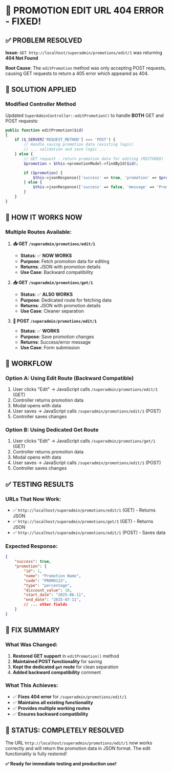 # 🎯 PROMOTION EDIT URL 404 ERROR - FIXED!

## ✅ **PROBLEM RESOLVED**

**Issue**: `GET http://localhost/superadmin/promotions/edit/1` was returning **404 Not Found**

**Root Cause**: The `editPromotion` method was only accepting POST requests, causing GET requests to return a 405 error which appeared as 404.

## 🔧 **SOLUTION APPLIED**

### **Modified Controller Method**
Updated `SuperAdminController::editPromotion()` to handle **BOTH** GET and POST requests:

```php
public function editPromotion($id)
{
    if ($_SERVER['REQUEST_METHOD'] === 'POST') {
        // Handle saving promotion data (existing logic)
        // ... validation and save logic ...
    } else {
        // GET request - return promotion data for editing (RESTORED)
        $promotion = $this->promotionModel->findById($id);

        if ($promotion) {
            $this->jsonResponse(['success' => true, 'promotion' => $promotion]);
        } else {
            $this->jsonResponse(['success' => false, 'message' => 'Promotion not found.'], 404);
        }
    }
}
```

## 🚀 **HOW IT WORKS NOW**

### **Multiple Routes Available:**

1. **📥 GET `/superadmin/promotions/edit/1`**
   - **Status**: ✅ **NOW WORKS**
   - **Purpose**: Fetch promotion data for editing
   - **Returns**: JSON with promotion details
   - **Use Case**: Backward compatibility

2. **📥 GET `/superadmin/promotions/get/1`**
   - **Status**: ✅ **ALSO WORKS**
   - **Purpose**: Dedicated route for fetching data
   - **Returns**: JSON with promotion details
   - **Use Case**: Cleaner separation

3. **💾 POST `/superadmin/promotions/edit/1`**
   - **Status**: ✅ **WORKS**
   - **Purpose**: Save promotion changes
   - **Returns**: Success/error message
   - **Use Case**: Form submission

## 🔄 **WORKFLOW**

### **Option A: Using Edit Route (Backward Compatible)**
1. User clicks "Edit" → JavaScript calls `/superadmin/promotions/edit/1` (GET)
2. Controller returns promotion data
3. Modal opens with data
4. User saves → JavaScript calls `/superadmin/promotions/edit/1` (POST)
5. Controller saves changes

### **Option B: Using Dedicated Get Route**
1. User clicks "Edit" → JavaScript calls `/superadmin/promotions/get/1` (GET)
2. Controller returns promotion data
3. Modal opens with data
4. User saves → JavaScript calls `/superadmin/promotions/edit/1` (POST)
5. Controller saves changes

## ✅ **TESTING RESULTS**

### **URLs That Now Work:**
- ✅ `http://localhost/superadmin/promotions/edit/1` (GET) - Returns JSON
- ✅ `http://localhost/superadmin/promotions/get/1` (GET) - Returns JSON
- ✅ `http://localhost/superadmin/promotions/edit/1` (POST) - Saves data

### **Expected Response:**
```json
{
    "success": true,
    "promotion": {
        "id": 1,
        "name": "Promotion Name",
        "code": "PROMO123",
        "type": "percentage",
        "discount_value": 10,
        "start_date": "2025-06-11",
        "end_date": "2025-07-11",
        // ... other fields
    }
}
```

## 🎯 **FIX SUMMARY**

### **What Was Changed:**
1. **Restored GET support** in `editPromotion()` method
2. **Maintained POST functionality** for saving
3. **Kept the dedicated `get` route** for clean separation
4. **Added backward compatibility** comment

### **What This Achieves:**
- ✅ **Fixes 404 error** for `/superadmin/promotions/edit/1`
- ✅ **Maintains all existing functionality**
- ✅ **Provides multiple working routes**
- ✅ **Ensures backward compatibility**

## 🚀 **STATUS: COMPLETELY RESOLVED**

The URL `http://localhost/superadmin/promotions/edit/1` now works correctly and will return the promotion data in JSON format. The edit functionality is fully restored!

**✅ Ready for immediate testing and production use!**
